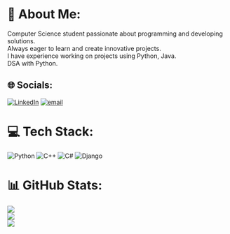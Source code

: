 # 💫 About Me:
Computer Science student passionate about programming and developing solutions.<br>Always eager to learn and create innovative projects.<br>I have experience working on projects using Python, Java. <br>DSA with Python.


## 🌐 Socials:
[![LinkedIn](https://img.shields.io/badge/LinkedIn-%230077B5.svg?logo=linkedin&logoColor=white)](https://linkedin.com/in/https://www.linkedin.com/in/marcelo-lp/) [![email](https://img.shields.io/badge/Email-D14836?logo=gmail&logoColor=white)](mailto:marcelodev77@gmail.com) 

# 💻 Tech Stack:
![Python](https://img.shields.io/badge/python-3670A0?style=for-the-badge&logo=python&logoColor=ffdd54) ![C++](https://img.shields.io/badge/c++-%2300599C.svg?style=for-the-badge&logo=c%2B%2B&logoColor=white) ![C#](https://img.shields.io/badge/c%23-%23239120.svg?style=for-the-badge&logo=csharp&logoColor=white) ![Django](https://img.shields.io/badge/django-%23092E20.svg?style=for-the-badge&logo=django&logoColor=white)
# 📊 GitHub Stats:
![](https://github-readme-stats.vercel.app/api?username=Marreco077&theme=dracula&hide_border=false&include_all_commits=true&count_private=true)<br/>
![](https://github-readme-streak-stats.herokuapp.com/?user=Marreco077&theme=dracula&hide_border=false)<br/>
![](https://github-readme-stats.vercel.app/api/top-langs/?username=Marreco077&theme=dracula&hide_border=false&include_all_commits=true&count_private=true&layout=compact)

<!-- Proudly created with GPRM ( https://gprm.itsvg.in ) -->
